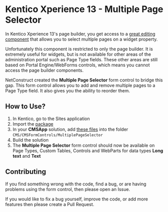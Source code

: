 # Kentico Xperience 13 - Multiple Page Selector

In Kentico Xperience 13's page builder, you get access to a [great editing component](https://docs.xperience.io/developing-websites/page-builder-development/selectors-for-page-builder-components#Selectorsforpagebuildercomponents-Pageselector) that allows you to select multiple pages on a widget property.

Unfortunately this component is restricted to only the page builder. It is extremely useful for widgets, but is not available for other areas of the administration portal such as Page Type fields.  These other areas are still based on Portal Engine/WebForms controls, which means you cannot access the page builder components.

NetConstruct created the **Multiple Page Selector** form control to bridge this gap. This form control allows you to add and remove multiple pages to a Page Type field. It also gives you the ability to reorder them.

## How to Use?

1. In Kentico, go to the Sites application
2. Import the [package](./cms_formusercontrol_XperienceCommunity_MultiplePageSelector_20230218_1212.zip)
3. In your **CMSApp** solution, add [these files](./CMS/CMSFormControls/MultiplePageSelector) into the folder `CMS/CMSFormControls/MultiplePageSelector`
4. Build the solution
5. The **Multiple Page Selector** form control should now be available on Page Types, Custom Tables, Controls and WebParts for data types **Long text** and **Text**

## Contributing
If you find something wrong with the code, find a bug, or are having problems using the form control, then please open an Issue.

If you would like to fix a bug yourself, improve the code, or add more features then please create a Pull Request.
